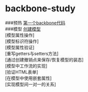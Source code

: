 # backbone-study
###预热
[第一个backbone代码](first.md)    
###模型
[创建模型](model_create.md)   
[模型属性操作]   
[模型标识符操作]   
[模型属性验证]   
[重写getters与setters方法]   
[通过创建撤销点来保存/恢复模型的装态]   
[模型中工作流的实现]   
[验证HTML表单]   
[在模型中使用嵌套属性]   
[实现模型间一对一的关系]   
